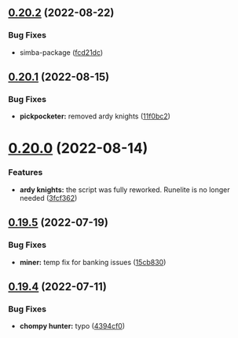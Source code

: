 ## [0.20.2](https://github.com/Torwent/wasp-free/compare/v0.20.1...v0.20.2) (2022-08-22)


### Bug Fixes

* simba-package ([fcd21dc](https://github.com/Torwent/wasp-free/commit/fcd21dc30b35efbe0221755db23c511fdba48ec9))



## [0.20.1](https://github.com/Torwent/wasp-free/compare/v0.20.0...v0.20.1) (2022-08-15)


### Bug Fixes

* **pickpocketer:** removed ardy knights ([11f0bc2](https://github.com/Torwent/wasp-free/commit/11f0bc24081c4768c12201533cd03385d03f64f5))



# [0.20.0](https://github.com/Torwent/wasp-free/compare/v0.19.5...v0.20.0) (2022-08-14)


### Features

* **ardy knights:** the script was fully reworked. Runelite is no longer needed ([3fcf362](https://github.com/Torwent/wasp-free/commit/3fcf362351963adc7903b0096f0de19d0e550f03))



## [0.19.5](https://github.com/Torwent/wasp-free/compare/v0.19.4...v0.19.5) (2022-07-19)


### Bug Fixes

* **miner:** temp fix for banking issues ([15cb830](https://github.com/Torwent/wasp-free/commit/15cb83096cd921534026d5702255e0977cb49296))



## [0.19.4](https://github.com/Torwent/wasp-free/compare/v0.19.3...v0.19.4) (2022-07-11)


### Bug Fixes

* **chompy hunter:** typo ([4394cf0](https://github.com/Torwent/wasp-free/commit/4394cf0d649fc8992cef85be3378ed9453ed8aa5))




